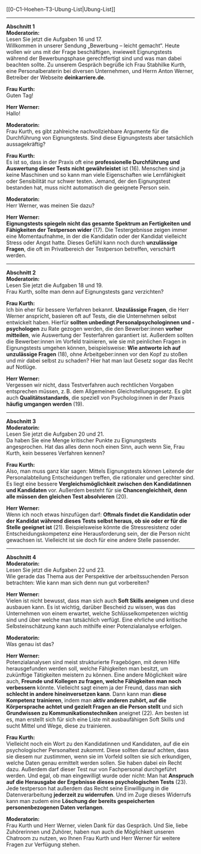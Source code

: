 [[0-C1-Hoehen-T3-Ubung-List|Ubung-List]]

---

**Abschnitt 1**  
**Moderatorin:**  
Lesen Sie jetzt die Aufgaben 16 und 17.  
Willkommen in unserer Sendung „Bewerbung – leicht gemacht“. Heute wollen wir uns mit der Frage beschäftigen, inwieweit Eignungstests während der Bewerbungsphase gerechtfertigt sind und was man dabei beachten sollte. Zu unserem Gespräch begrüße ich Frau Stabhilke Kurth, eine Personalberaterin bei diversen Unternehmen, und Herrn Anton Werner, Betreiber der Webseite **deinkarriere.de**.  

**Frau Kurth:**  
Guten Tag!  

**Herr Werner:**  
Hallo!  

**Moderatorin:**  
Frau Kurth, es gibt zahlreiche nachvollziehbare Argumente für die Durchführung von Eignungstests. Sind diese Eignungstests aber tatsächlich aussagekräftig?  

**Frau Kurth:**  
Es ist so, dass in der Praxis oft eine **professionelle Durchführung und Auswertung dieser Tests nicht gewährleistet** ist (16). Menschen sind ja keine Maschinen und so kann man viele Eigenschaften wie Lernfähigkeit oder Sensibilität nur schwer testen. Jemand, der den Eignungstest bestanden hat, muss nicht automatisch die geeignete Person sein.  

**Moderatorin:**  
Herr Werner, was meinen Sie dazu?  

**Herr Werner:**  
**Eignungstests spiegeln nicht das gesamte Spektrum an Fertigkeiten und Fähigkeiten der Testperson wider** (17). Die Testergebnisse zeigen immer eine Momentaufnahme, in der die Kandidatin oder der Kandidat vielleicht Stress oder Angst hatte. Dieses Gefühl kann noch durch **unzulässige Fragen**, die oft im Privatbereich der Testperson betreffen, verschärft werden.  

---

**Abschnitt 2**  
**Moderatorin:**  
Lesen Sie jetzt die Aufgaben 18 und 19.  
Frau Kurth, sollte man denn auf Eignungstests ganz verzichten?  

**Frau Kurth:**  
Ich bin eher für bessere Verfahren bekannt. **Unzulässige Fragen**, die Herr Werner anspricht, basieren oft auf Tests, die die Unternehmen selbst entwickelt haben. Hierfür **sollten unbedingt Personalpsychologinnen und -psychologen** zu Rate gezogen werden, die den Bewerber:innen **vorher mitteilen**, wie Auswertung der Testerfahren garantiert ist. Außerdem sollten die Bewerber:innen im Vorfeld trainieren, wie sie mit peinlichen Fragen in Eignungstests umgehen können, beispielsweise: **Wie antworte ich auf unzulässige Fragen** (18), ohne Arbeitgeber:innen vor den Kopf zu stoßen und mir dabei selbst zu schaden? Hier hat man laut Gesetz sogar das Recht auf Notlüge.  

**Herr Werner:**  
Vergessen wir nicht, dass Testverfahren auch rechtlichen Vorgaben entsprechen müssen, z. B. dem Allgemeinen Gleichstellungsgesetz. Es gibt auch **Qualitätsstandards**, die speziell von Psycholog:innen in der Praxis **häufig umgangen werden** (19).  

---

**Abschnitt 3**  
**Moderatorin:**  
Lesen Sie jetzt die Aufgaben 20 und 21.  
Da haben Sie eine Menge kritischer Punkte zu Eignungstests angesprochen. Hat das alles denn noch einen Sinn, auch wenn Sie, Frau Kurth, kein besseres Verfahren kennen?  

**Frau Kurth:**  
Also, man muss ganz klar sagen: Mittels Eignungstests können Leitende der Personalabteilung Entscheidungen treffen, die rationaler und gerechter sind. Es liegt eine bessere **Vergleichsmöglichkeit zwischen den Kandidatinnen und Kandidaten** vor. Außerdem besteht für sie **Chancengleichheit, denn alle müssen den gleichen Test absolvieren** (20).  

**Herr Werner:**  
Wenn ich noch etwas hinzufügen darf: **Oftmals findet die Kandidatin oder der Kandidat während dieses Tests selbst heraus, ob sie oder er für die Stelle geeignet ist** (21). Beispielsweise könnte die Stressresistenz oder Entscheidungskompetenz eine Herausforderung sein, der die Person nicht gewachsen ist. Vielleicht ist sie doch für eine andere Stelle passender.  

---

**Abschnitt 4**  
**Moderatorin:**  
Lesen Sie jetzt die Aufgaben 22 und 23.  
Wie gerade das Thema aus der Perspektive der arbeitssuchenden Person betrachten: Wie kann man sich denn nun gut vorbereiten?  

**Herr Werner:**  
Vielen ist nicht bewusst, dass man sich auch **Soft Skills aneignen** und diese ausbauen kann. Es ist wichtig, darüber Bescheid zu wissen, was das Unternehmen von einem erwartet, welche Schlüsselkompetenzen wichtig sind und über welche man tatsächlich verfügt. Eine ehrliche und kritische Selbsteinschätzung kann auch mithilfe einer Potenzialanalyse erfolgen.  

**Moderatorin:**  
Was genau ist das?  

**Herr Werner:**  
Potenzialanalysen sind meist strukturierte Fragebögen, mit deren Hilfe herausgefunden werden soll, welche Fähigkeiten man besitzt, um zukünftige Tätigkeiten meistern zu können. Eine andere Möglichkeit wäre auch, **Freunde und Kollegen zu fragen, welche Fähigkeiten man noch verbessern** könnte. Vielleicht sagt einem ja der Freund, dass man **sich schlecht in andere hineinversetzen kann**. Dann kann man **diese Kompetenz trainieren**, indem man **aktiv anderen zuhört, auf die Körpersprache achtet und gezielt Fragen an die Person stellt** und sich **Grundwissen zu Kommunikationstechniken** aneignet (22). Am besten ist es, man erstellt sich für sich eine Liste mit ausbaufähigen Soft Skills und sucht Mittel und Wege, diese zu trainieren.  

**Frau Kurth:**  
Vielleicht noch ein Wort zu den Kandidatinnen und Kandidaten, auf die ein psychologischer Personaltest zukommt. Diese sollten darauf achten, dass sie diesem nur zustimmen, wenn sie im Vorfeld sollten sie sich erkundigen, welche Daten genau ermittelt werden sollen. Sie haben dabei ein Recht dazu. Außerdem darf dieser Test nur von Fachpersonal durchgeführt werden. Und egal, ob man eingewilligt wurde oder nicht: Man hat **Anspruch auf die Herausgabe der Ergebnisse dieses psychologischen Tests** (23). Jede testperson hat außerdem das Recht seine Einwilligung in die Datenverarbeitung **jederzeit zu widerrufen**. Und im Zuge dieses Widerrufs kann man zudem eine **Löschung der bereits gespeicherten personenbezogenen Daten verlangen**.  

**Moderatorin:**  
Frau Kurth und Herr Werner, vielen Dank für das Gespräch. Und Sie, liebe Zuhörerinnen und Zuhörer, haben nun auch die Möglichkeit unseren Chatroom zu nutzen, wo Ihnen Frau Kurth und Herr Werner für weitere Fragen zur Verfügung stehen.